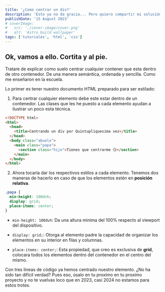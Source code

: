 ```yaml
---
title: '¿Como centrar un div?'
description: 'Esto ya no da gracia... Pero quiero compartir mi solución'
publishDate: '15 August 2023'
# coverImage:
#   src: './cover-image/cover.png'
#   alt: 'Astro build wallpaper'
tags: ['tutoriales', 'html', 'css']
---
```


<h2>
  Ok, vamos a ello. Cortita y al pie.
</h2>
<p>
  Tratare de explicar como suelo centrar cualquier contener que esta dentro de otro contenedor. De una manera semántica, ordenada y sencilla. Como me enseñaron en la escuela.
</p>
<p>
  Lo primer es tener nuestro documento HTML preparado para ser estilado:
</p>

1. Para centrar cualquier elemento debe este estar dentro de un contenedor. Las clases que les he puesto a cada elemento ayudan a ilustrar un poco esta técnica.

```html
<!DOCTYPE html>
<html>
  <head>
    <title>Centrando un div por Quintupliquesima vez</title>
  </head>
  <body class="abuelo">
    <main class="papa">
      <section class="hijo">Tienes que centrarme 😏</section>
    </main>
  </body>
</html>
```

2. Ahora tocaría dar los respectivos estilos a cada elemento. Tenemos dos maneras de hacerlo en caso de que los elementos estén en **posición relativa**.

```css
.papa {
  min-height: 100dvh;
  display: grid;
  place-items: center;
}
```

- `min-height: 100dvh`: Da una altura minima del 100% respecto al viewport del dispositivo.

- `display: grid;`: Otorga al elemento padre la capacidad de organizar los elementos en su interior en filas y columnas.

- `place-items: center;`: Esta propiedad, que creo es exclusiva de **grid**, colocara todos los elementos dentro del contenedor en el centro del mismo.

<p>
  Con tres lineas de código ya hemos centrado nuestro elemento. ¿No ha sido tan difícil verdad? Pues eso, úsalo en tu proximo en tu proximo proyecto y no te vuelvas loco que en 2023, casi 2024 no estamos para estos trotes.
</p>

